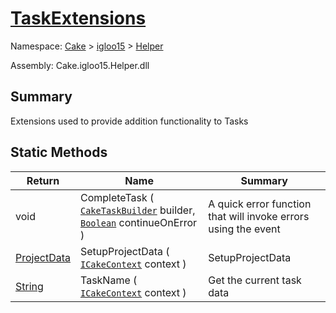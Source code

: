 # [TaskExtensions](./TaskExtensions.md)

Namespace: [Cake]() > [igloo15]() > [Helper](./README.md)

Assembly: Cake.igloo15.Helper.dll

## Summary
Extensions used to provide addition functionality to Tasks

## Static Methods

| Return | Name | Summary | 
| --- | --- | --- | 
| void | CompleteTask ( [`CakeTaskBuilder`](./TaskExtensions.md) builder, [`Boolean`](https://docs.microsoft.com/en-us/dotnet/api/System.Boolean) continueOnError ) | A quick error function that will invoke errors using the event | 
| [ProjectData](./ProjectData.md) | SetupProjectData ( [`ICakeContext`](./TaskExtensions.md) context ) | SetupProjectData | 
| [String](https://docs.microsoft.com/en-us/dotnet/api/System.String) | TaskName ( [`ICakeContext`](./TaskExtensions.md) context ) | Get the current task data | 


